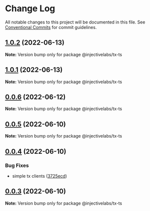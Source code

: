 # Change Log

All notable changes to this project will be documented in this file.
See [Conventional Commits](https://conventionalcommits.org) for commit guidelines.

## [1.0.2](https://github.com/InjectiveLabs/injective-ts/compare/@injectivelabs/tx-ts@1.0.1...@injectivelabs/tx-ts@1.0.2) (2022-06-13)

**Note:** Version bump only for package @injectivelabs/tx-ts





## [1.0.1](https://github.com/InjectiveLabs/injective-ts/compare/@injectivelabs/tx-ts@0.0.6...@injectivelabs/tx-ts@1.0.1) (2022-06-13)

**Note:** Version bump only for package @injectivelabs/tx-ts





## [0.0.6](https://github.com/InjectiveLabs/injective-ts/compare/@injectivelabs/tx-ts@0.0.5...@injectivelabs/tx-ts@0.0.6) (2022-06-12)

**Note:** Version bump only for package @injectivelabs/tx-ts





## [0.0.5](https://github.com/InjectiveLabs/injective-ts/compare/@injectivelabs/tx-ts@0.0.4...@injectivelabs/tx-ts@0.0.5) (2022-06-10)

**Note:** Version bump only for package @injectivelabs/tx-ts





## [0.0.4](https://github.com/InjectiveLabs/injective-ts/compare/@injectivelabs/tx-ts@0.0.3...@injectivelabs/tx-ts@0.0.4) (2022-06-10)


### Bug Fixes

* simple tx clients ([3725ecd](https://github.com/InjectiveLabs/injective-ts/commit/3725ecd59cf89610fa0dd870b7b3373ea1fdf445))





## [0.0.3](https://github.com/InjectiveLabs/injective-ts/compare/@injectivelabs/tx-ts@0.0.2...@injectivelabs/tx-ts@0.0.3) (2022-06-10)

**Note:** Version bump only for package @injectivelabs/tx-ts
